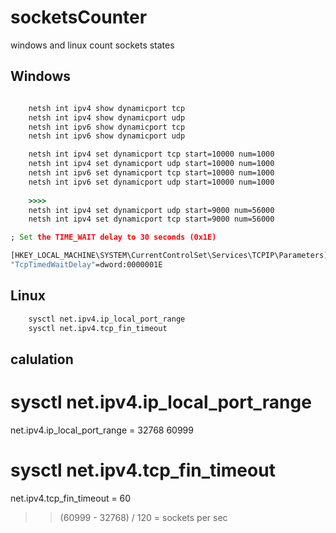 # socketsCounter
windows and linux count sockets states

## Windows
```bat

    netsh int ipv4 show dynamicport tcp
    netsh int ipv4 show dynamicport udp
    netsh int ipv6 show dynamicport tcp
    netsh int ipv6 show dynamicport udp
```

```bat
    netsh int ipv4 set dynamicport tcp start=10000 num=1000
    netsh int ipv4 set dynamicport udp start=10000 num=1000
    netsh int ipv6 set dynamicport tcp start=10000 num=1000
    netsh int ipv6 set dynamicport udp start=10000 num=1000
	
	>>>>
	netsh int ipv4 set dynamicport udp start=9000 num=56000
	netsh int ipv4 set dynamicport tcp start=9000 num=56000
```

```bat
; Set the TIME_WAIT delay to 30 seconds (0x1E)

[HKEY_LOCAL_MACHINE\SYSTEM\CurrentControlSet\Services\TCPIP\Parameters]
"TcpTimedWaitDelay"=dword:0000001E
```

## Linux
```sh
	sysctl net.ipv4.ip_local_port_range
	sysctl net.ipv4.tcp_fin_timeout
```

## calulation
# sysctl net.ipv4.ip_local_port_range
net.ipv4.ip_local_port_range = 32768	60999
# sysctl net.ipv4.tcp_fin_timeout
net.ipv4.tcp_fin_timeout = 60


>> (60999 - 32768) / 120  = sockets per sec